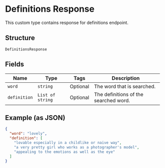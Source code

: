 
# Definitions Response

This custom type contains response for definitions endpoint.

## Structure

`DefinitionsResponse`

## Fields

| Name | Type | Tags | Description |
|  --- | --- | --- | --- |
| `word` | `string` | Optional | The word that is searched. |
| `definition` | `List of string` | Optional | The definitions of the searched word. |

## Example (as JSON)

```json
{
  "word": "lovely",
  "definition": [
    "lovable especially in a childlike or naive way",
    "a very pretty girl who works as a photographer's model",
    "appealing to the emotions as well as the eye"
  ]
}
```


